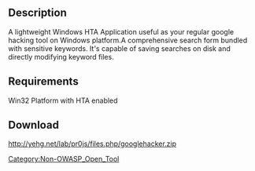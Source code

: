 ## Description

A lightweight Windows HTA Application useful as your regular google
hacking tool on Windows platform.A comprehensive search form bundled
with sensitive keywords. It's capable of saving searches on disk and
directly modifying keyword files.

## Requirements

Win32 Platform with HTA enabled

## Download

<http://yehg.net/lab/pr0js/files.php/googlehacker.zip>

[Category:Non-OWASP_Open_Tool](Category:Non-OWASP_Open_Tool "wikilink")